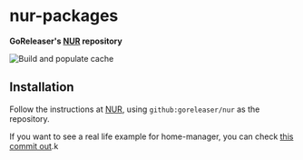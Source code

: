 # nur-packages

**GoReleaser's [NUR](https://github.com/nix-community/NUR) repository**

<!-- Remove this if you don't use github actions -->
![Build and populate cache](https://github.com/goreleaser/nur/workflows/Build%20and%20populate%20cache/badge.svg)

<!--
Uncomment this if you use travis:

[![Build Status](https://travis-ci.com/<YOUR_TRAVIS_USERNAME>/nur-packages.svg?branch=master)](https://travis-ci.com/<YOUR_TRAVIS_USERNAME>/nur-packages)
-->
<!-- [![Cachix Cache](https://img.shields.io/badge/cachix-<YOUR_CACHIX_CACHE_NAME>-blue.svg)](https://<YOUR_CACHIX_CACHE_NAME>.cachix.org) -->


## Installation

Follow the instructions at [NUR](https://github.com/nix-community/NUR), using
`github:goreleaser/nur` as the repository.

If you want to see a real life example for home-manager, you can check
[this commit out](https://github.com/caarlos0/dotfiles.nix/commit/6e45e06de0434a276d0261b63b5022bb4b23a61a).k

